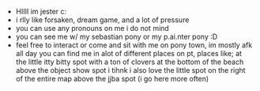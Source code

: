 - HIIII im jester c:
- i rlly like forsaken, dream game, and a lot of pressure
- you can use any pronouns on me i do not mind
- you can see me w/ my sebastian pony or my p.ai.nter pony :D
- feel free to interact or come and sit with me on pony town, im mostly afk all day
  you can find me in alot of different places on pt, places like;
  at the little itty bitty spot with a ton of clovers at the bottom of the beach above the object show spot i tihnk
  i also love the little spot on the right of the entire map above the jjba spot (i go here more often)
